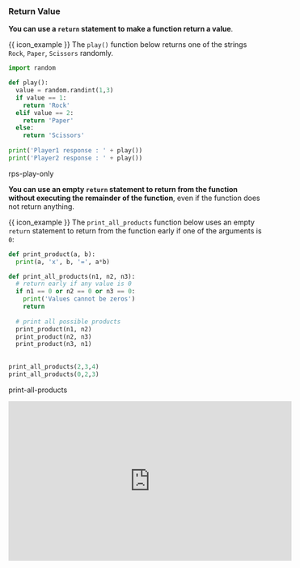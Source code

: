 ### Return Value

**You can use a `return` statement to make a function return a value**.

<tip-box> 

{{ icon_example }} The `play()` function below returns one of the strings `Rock`, `Paper`, `Scissors` randomly.

```python
import random

def play():
  value = random.randint(1,3)
  if value == 1:
    return 'Rock'
  elif value == 2:
    return 'Paper'
  else:
    return 'Scissors'
  
print('Player1 response : ' + play())
print('Player2 response : ' + play())
```
<include src="tryYourOwn.md" boilerplate ><span id="program">rps-play-only</span></include>

</tip-box>

**You can use an empty `return` statement to return from the function without executing the remainder of the function**, even if the function does not return anything.

<tip-box> 

{{ icon_example }} The `print_all_products` function below uses an empty `return` statement to return from the function early if one of the arguments is `0`:

```python
def print_product(a, b):
  print(a, 'x', b, '=', a*b)

def print_all_products(n1, n2, n3):
  # return early if any value is 0
  if n1 == 0 or n2 == 0 or n3 == 0:
    print('Values cannot be zeros')
    return
  
  # print all possible products
  print_product(n1, n2)
  print_product(n2, n3)
  print_product(n3, n1)
  
  
print_all_products(2,3,4)
print_all_products(0,2,3)
```
<include src="tryYourOwn.md" boilerplate ><span id="program">print-all-products</span></include>

</tip-box>

<panel type="seamless" header="%%{{ icon_video }} Returning values from functions%%">
<iframe width="560" height="315" src="https://www.youtube.com/embed/WB4hJJkfhLU?rel=0&showinfo=0&start=315&end=462&version=3" frameborder="0" allowfullscreen></iframe>

</panel><p/>

<include src="exercisePanel.md" boilerplate var-title="Grader - `calculate_grade` function" var-file="e-grader-calculateGradeFunction.md" />

